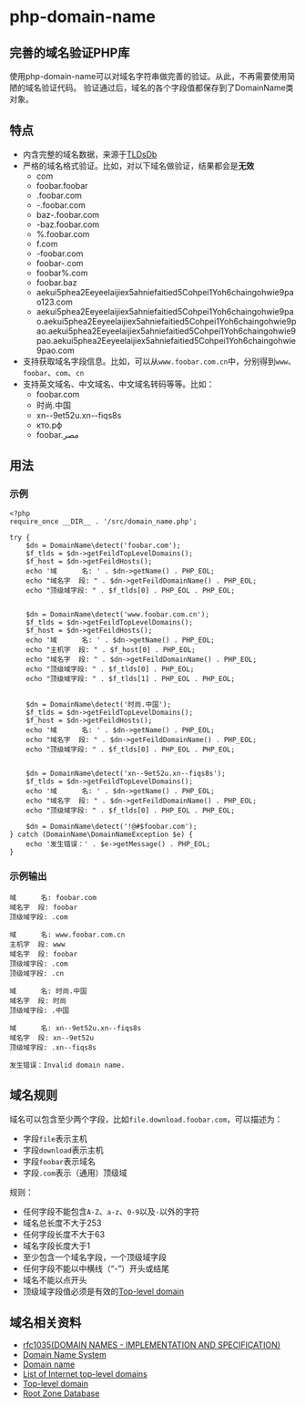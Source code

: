 # php-domain-name
## 完善的域名验证PHP库

使用php-domain-name可以对域名字符串做完善的验证。从此，不再需要使用简陋的域名验证代码。
验证通过后，域名的各个字段值都保存到了DomainName类对象。

## 特点
* 内含完整的域名数据，来源于[TLDsDb](https://github.com/fifilyu/TLDsDb)
* 严格的域名格式验证。比如，对以下域名做验证，结果都会是**无效**
    * com
    * foobar.foobar
    * .foobar.com
    * -.foobar.com
    * baz-.foobar.com
    * -baz.foobar.com
    * %.foobar.com
    * f.com
    * -foobar.com
    * foobar-.com
    * foobar%.com
    * foobar.baz
    * aekui5phea2Eeyeelaijiex5ahniefaitied5Cohpei1Yoh6chaingohwie9pao123.com
    * aekui5phea2Eeyeelaijiex5ahniefaitied5Cohpei1Yoh6chaingohwie9pao.aekui5phea2Eeyeelaijiex5ahniefaitied5Cohpei1Yoh6chaingohwie9pao.aekui5phea2Eeyeelaijiex5ahniefaitied5Cohpei1Yoh6chaingohwie9pao.aekui5phea2Eeyeelaijiex5ahniefaitied5Cohpei1Yoh6chaingohwie9pao.com
* 支持获取域名字段信息。比如，可以从`www.foobar.com.cn`中，分别得到`www`、`foobar`、`com`、`cn`
* 支持英文域名、中文域名、中文域名转码等等。比如：
    * foobar.com
    * 时尚.中国
    * xn--9et52u.xn--fiqs8s
    * кто.рф
    * foobar.مصر

## 用法

### 示例

    <?php
    require_once __DIR__ . '/src/domain_name.php';
    
    try {
        $dn = DomainName\detect('foobar.com');
        $f_tlds = $dn->getFeildTopLevelDomains();
        $f_host = $dn->getFeildHosts();
        echo '域      名: ' . $dn->getName() . PHP_EOL;
        echo "域名字  段: " . $dn->getFeildDomainName() . PHP_EOL;
        echo "顶级域字段: " . $f_tlds[0] . PHP_EOL . PHP_EOL;
    
    
        $dn = DomainName\detect('www.foobar.com.cn');
        $f_tlds = $dn->getFeildTopLevelDomains();
        $f_host = $dn->getFeildHosts();
        echo '域      名: ' . $dn->getName() . PHP_EOL;
        echo "主机字  段: " . $f_host[0] . PHP_EOL;
        echo "域名字  段: " . $dn->getFeildDomainName() . PHP_EOL;
        echo "顶级域字段: " . $f_tlds[0] . PHP_EOL;
        echo "顶级域字段: " . $f_tlds[1] . PHP_EOL . PHP_EOL;
    
    
        $dn = DomainName\detect('时尚.中国');
        $f_tlds = $dn->getFeildTopLevelDomains();
        $f_host = $dn->getFeildHosts();
        echo '域      名: ' . $dn->getName() . PHP_EOL;
        echo "域名字  段: " . $dn->getFeildDomainName() . PHP_EOL;
        echo "顶级域字段: " . $f_tlds[0] . PHP_EOL . PHP_EOL;
    
    
        $dn = DomainName\detect('xn--9et52u.xn--fiqs8s');
        $f_tlds = $dn->getFeildTopLevelDomains();
        echo '域      名: ' . $dn->getName() . PHP_EOL;
        echo "域名字  段: " . $dn->getFeildDomainName() . PHP_EOL;
        echo "顶级域字段: " . $f_tlds[0] . PHP_EOL . PHP_EOL;
    
        $dn = DomainName\detect('!@#$foobar.com');
    } catch (DomainName\DomainNameException $e) {
        echo '发生错误：' . $e->getMessage() . PHP_EOL;
    }

### 示例输出

    域      名: foobar.com
    域名字  段: foobar
    顶级域字段: .com
    
    域      名: www.foobar.com.cn
    主机字  段: www
    域名字  段: foobar
    顶级域字段: .com
    顶级域字段: .cn
    
    域      名: 时尚.中国
    域名字  段: 时尚
    顶级域字段: .中国
    
    域      名: xn--9et52u.xn--fiqs8s
    域名字  段: xn--9et52u
    顶级域字段: .xn--fiqs8s
    
    发生错误：Invalid domain name.


## 域名规则

域名可以包含至少两个字段，比如`file.download.foobar.com`，可以描述为：
* 字段`file`表示主机
* 字段`download`表示主机
* 字段`foobar`表示域名
* 字段`.com`表示（通用）顶级域

规则：
* 任何字段不能包含`A-Z`、`a-z`、`0-9`以及`-`以外的字符
* 域名总长度不大于253
* 任何字段长度不大于63
* 域名字段长度大于1
* 至少包含一个域名字段，一个顶级域字段
* 任何字段不能以中横线（“-”）开头或结尾
* 域名不能以点开头
* 顶级域字段值必须是有效的[Top-level domain](https://en.wikipedia.org/wiki/Top-level_domain)


## 域名相关资料
* [rfc1035(DOMAIN NAMES - IMPLEMENTATION AND SPECIFICATION)
](https://www.ietf.org/rfc/rfc1035.txt)
* [Domain Name System](https://en.wikipedia.org/wiki/Domain_Name_System)
* [Domain name](https://en.wikipedia.org/wiki/Domain_name)
* [List of Internet top-level domains](https://en.wikipedia.org/wiki/List_of_Internet_top-level_domains)
* [Top-level domain](https://en.wikipedia.org/wiki/Top-level_domain)
* [Root Zone Database](http://www.iana.org/domains/root/db)
